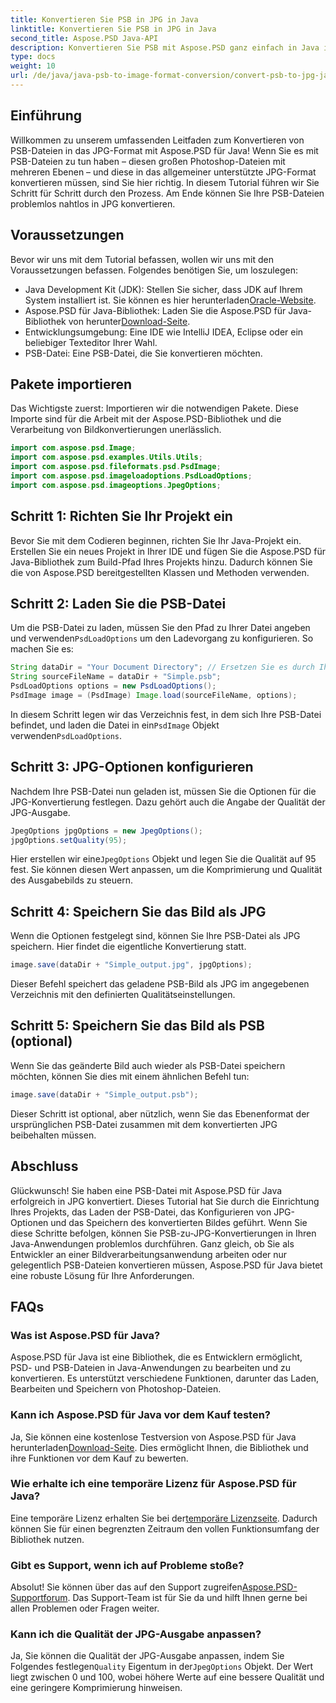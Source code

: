 ```yaml
---
title: Konvertieren Sie PSB in JPG in Java
linktitle: Konvertieren Sie PSB in JPG in Java
second_title: Aspose.PSD Java-API
description: Konvertieren Sie PSB mit Aspose.PSD ganz einfach in Java in JPG. Befolgen Sie unsere ausführliche Anleitung für nahtlose Bildkonvertierungen. Laden Sie Aspose.PSD herunter, testen Sie es und kaufen Sie es.
type: docs
weight: 10
url: /de/java/java-psb-to-image-format-conversion/convert-psb-to-jpg-java/
---
```

## Einführung
Willkommen zu unserem umfassenden Leitfaden zum Konvertieren von PSB-Dateien in das JPG-Format mit Aspose.PSD für Java! Wenn Sie es mit PSB-Dateien zu tun haben – diesen großen Photoshop-Dateien mit mehreren Ebenen – und diese in das allgemeiner unterstützte JPG-Format konvertieren müssen, sind Sie hier richtig. In diesem Tutorial führen wir Sie Schritt für Schritt durch den Prozess. Am Ende können Sie Ihre PSB-Dateien problemlos nahtlos in JPG konvertieren.
## Voraussetzungen
Bevor wir uns mit dem Tutorial befassen, wollen wir uns mit den Voraussetzungen befassen. Folgendes benötigen Sie, um loszulegen:
-  Java Development Kit (JDK): Stellen Sie sicher, dass JDK auf Ihrem System installiert ist. Sie können es hier herunterladen[Oracle-Website](https://www.oracle.com/java/technologies/javase-downloads.html).
-  Aspose.PSD für Java-Bibliothek: Laden Sie die Aspose.PSD für Java-Bibliothek von herunter[Download-Seite](https://releases.aspose.com/psd/java/).
- Entwicklungsumgebung: Eine IDE wie IntelliJ IDEA, Eclipse oder ein beliebiger Texteditor Ihrer Wahl.
- PSB-Datei: Eine PSB-Datei, die Sie konvertieren möchten.
## Pakete importieren
Das Wichtigste zuerst: Importieren wir die notwendigen Pakete. Diese Importe sind für die Arbeit mit der Aspose.PSD-Bibliothek und die Verarbeitung von Bildkonvertierungen unerlässlich.
```java
import com.aspose.psd.Image;
import com.aspose.psd.examples.Utils.Utils;
import com.aspose.psd.fileformats.psd.PsdImage;
import com.aspose.psd.imageloadoptions.PsdLoadOptions;
import com.aspose.psd.imageoptions.JpegOptions;
```
## Schritt 1: Richten Sie Ihr Projekt ein
Bevor Sie mit dem Codieren beginnen, richten Sie Ihr Java-Projekt ein. Erstellen Sie ein neues Projekt in Ihrer IDE und fügen Sie die Aspose.PSD für Java-Bibliothek zum Build-Pfad Ihres Projekts hinzu. Dadurch können Sie die von Aspose.PSD bereitgestellten Klassen und Methoden verwenden.
## Schritt 2: Laden Sie die PSB-Datei
 Um die PSB-Datei zu laden, müssen Sie den Pfad zu Ihrer Datei angeben und verwenden`PsdLoadOptions` um den Ladevorgang zu konfigurieren. So machen Sie es:
```java
String dataDir = "Your Document Directory"; // Ersetzen Sie es durch Ihren Verzeichnispfad
String sourceFileName = dataDir + "Simple.psb";
PsdLoadOptions options = new PsdLoadOptions();
PsdImage image = (PsdImage) Image.load(sourceFileName, options);
```
 In diesem Schritt legen wir das Verzeichnis fest, in dem sich Ihre PSB-Datei befindet, und laden die Datei in ein`PsdImage` Objekt verwenden`PsdLoadOptions`.
## Schritt 3: JPG-Optionen konfigurieren
Nachdem Ihre PSB-Datei nun geladen ist, müssen Sie die Optionen für die JPG-Konvertierung festlegen. Dazu gehört auch die Angabe der Qualität der JPG-Ausgabe.
```java
JpegOptions jpgOptions = new JpegOptions();
jpgOptions.setQuality(95);
```
 Hier erstellen wir eine`JpegOptions` Objekt und legen Sie die Qualität auf 95 fest. Sie können diesen Wert anpassen, um die Komprimierung und Qualität des Ausgabebilds zu steuern.
## Schritt 4: Speichern Sie das Bild als JPG
Wenn die Optionen festgelegt sind, können Sie Ihre PSB-Datei als JPG speichern. Hier findet die eigentliche Konvertierung statt.
```java
image.save(dataDir + "Simple_output.jpg", jpgOptions);
```
Dieser Befehl speichert das geladene PSB-Bild als JPG im angegebenen Verzeichnis mit den definierten Qualitätseinstellungen.
## Schritt 5: Speichern Sie das Bild als PSB (optional)
Wenn Sie das geänderte Bild auch wieder als PSB-Datei speichern möchten, können Sie dies mit einem ähnlichen Befehl tun:
```java
image.save(dataDir + "Simple_output.psb");
```
Dieser Schritt ist optional, aber nützlich, wenn Sie das Ebenenformat der ursprünglichen PSB-Datei zusammen mit dem konvertierten JPG beibehalten müssen.
## Abschluss
Glückwunsch! Sie haben eine PSB-Datei mit Aspose.PSD für Java erfolgreich in JPG konvertiert. Dieses Tutorial hat Sie durch die Einrichtung Ihres Projekts, das Laden der PSB-Datei, das Konfigurieren von JPG-Optionen und das Speichern des konvertierten Bildes geführt. Wenn Sie diese Schritte befolgen, können Sie PSB-zu-JPG-Konvertierungen in Ihren Java-Anwendungen problemlos durchführen.
Ganz gleich, ob Sie als Entwickler an einer Bildverarbeitungsanwendung arbeiten oder nur gelegentlich PSB-Dateien konvertieren müssen, Aspose.PSD für Java bietet eine robuste Lösung für Ihre Anforderungen.
## FAQs
### Was ist Aspose.PSD für Java?
Aspose.PSD für Java ist eine Bibliothek, die es Entwicklern ermöglicht, PSD- und PSB-Dateien in Java-Anwendungen zu bearbeiten und zu konvertieren. Es unterstützt verschiedene Funktionen, darunter das Laden, Bearbeiten und Speichern von Photoshop-Dateien.
### Kann ich Aspose.PSD für Java vor dem Kauf testen?
 Ja, Sie können eine kostenlose Testversion von Aspose.PSD für Java herunterladen[Download-Seite](https://releases.aspose.com/). Dies ermöglicht Ihnen, die Bibliothek und ihre Funktionen vor dem Kauf zu bewerten.
### Wie erhalte ich eine temporäre Lizenz für Aspose.PSD für Java?
Eine temporäre Lizenz erhalten Sie bei der[temporäre Lizenzseite](https://purchase.aspose.com/temporary-license/). Dadurch können Sie für einen begrenzten Zeitraum den vollen Funktionsumfang der Bibliothek nutzen.
### Gibt es Support, wenn ich auf Probleme stoße?
 Absolut! Sie können über das auf den Support zugreifen[Aspose.PSD-Supportforum](https://forum.aspose.com/c/psd/34). Das Support-Team ist für Sie da und hilft Ihnen gerne bei allen Problemen oder Fragen weiter.
### Kann ich die Qualität der JPG-Ausgabe anpassen?
 Ja, Sie können die Qualität der JPG-Ausgabe anpassen, indem Sie Folgendes festlegen`Quality` Eigentum in der`JpegOptions` Objekt. Der Wert liegt zwischen 0 und 100, wobei höhere Werte auf eine bessere Qualität und eine geringere Komprimierung hinweisen.